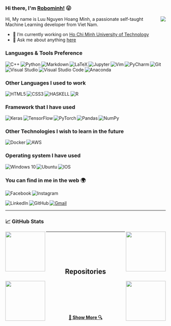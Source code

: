 ### Hi there, I'm [Robominh!](https://github.com/Minhluu2911) :stuck_out_tongue_winking_eye:

<img align="right" src="https://visitor-badge.laobi.icu/badge?page_id=Minhluu2911.Minhluu2911">

Hi, My name is Luu Nguyen Hoang Minh, a passionate self-taught Machine Learning developer from Viet Nam.

- 🔭 I’m currently working on [Ho Chi Minh University of Technology](https://edurank.org/uni/ho-chi-minh-city-university-of-technology/)
- 💬 Ask me about anything [here](https://github.com/Minhluu2911/Minhluu2911/issues)




### Languages & Tools Preference
<img align="left" alt="C++"  src="https://img.shields.io/badge/c++%20-%2300599C.svg?&style=for-the-badge&logo=c%2B%2B&ogoColor=white"/>
<img align="left" alt="Python" src="https://img.shields.io/badge/python%20-%2314354C.svg?&style=for-the-badge&logo=python&logoColor=white"/>
<img align="left" alt="Markdown" src="https://img.shields.io/badge/markdown-%23000000.svg?&style=for-the-badge&logo=markdown&logoColor=white"/>
<img align="left" alt="LaTeX" src="https://img.shields.io/badge/latex%20-%23008080.svg?&style=for-the-badge&logo=latex&logoColor=white"/>
<img align="left" alt="Jupyter" src="https://img.shields.io/badge/Jupyter%20-%23F37626.svg?&style=for-the-badge&logo=Jupyter&logoColor=white" />
<img alt="Git" src="https://img.shields.io/badge/git%20-%23F05033.svg?&style=for-the-badge&logo=git&logoColor=white"/>
<img align="left" alt="Vim" src="https://img.shields.io/badge/VIM%20-%2311AB00.svg?&style=for-the-badge&logo=vim&logoColor=white"/>
<img align="left" alt="PyCharm" src="https://img.shields.io/badge/PyCharm-000000.svg?&style=for-the-badge&logo=PyCharm&logoColor=white"/>
<img align="left" alt="Visual Studio" src="https://img.shields.io/badge/Visual%20Studio-5C2D91.svg?&style=for-the-badge&logo=visual-studio&logoColor=white"/>
<img align="left" alt="Visual Studio Code" src="https://img.shields.io/badge/Visual%20Studio%20Code-0078d7.svg?&style=for-the-badge&logo=visual-studio-code&logoColor=white"/>
<img alt="Anaconda" src="https://img.shields.io/badge/Anaconda-02cf17?style=for-the-badge&logo=anaconda&logoColor=white" />


### Other Languages I used to work
<img align="left" alt="HTML5" src="https://img.shields.io/badge/html5%20-%23E34F26.svg?&style=for-the-badge&logo=html5&logoColor=white"/>
<img align="left" alt="CSS3" src="https://img.shields.io/badge/css3%20-%231572B6.svg?&style=for-the-badge&logo=css3&logoColor=white"/>
<img align="left" alt="HASKELL" src="https://img.shields.io/badge/haskell-5C2D91.svg?&style=for-the-badge&logo=haskell&logoColor=white"/>
<img alt="R" src="https://img.shields.io/badge/r-%23276DC3.svg?&style=for-the-badge&logo=r&logoColor=white"/>


### Framework that I have used
<img align="left"  alt="Keras" src="https://img.shields.io/badge/Keras%20-%23D00000.svg?&style=for-the-badge&logo=Keras&logoColor=white"/>
<img align="left" alt="TensorFlow" src="https://img.shields.io/badge/TensorFlow%20-%23FF6F00.svg?&style=for-the-badge&logo=TensorFlow&logoColor=white" />
<img align="left" alt="PyTorch" src="https://img.shields.io/badge/PyTorch%20-%23EE4C2C.svg?&style=for-the-badge&logo=PyTorch&logoColor=white" />
<img align="left" alt="Pandas" src="https://img.shields.io/badge/pandas%20-%23150458.svg?&style=for-the-badge&logo=pandas&logoColor=white" />
<img alt="NumPy" src="https://img.shields.io/badge/numpy%20-%23013243.svg?&style=for-the-badge&logo=numpy&logoColor=white" />


### Other Technologies I wish to learn in the future
<img align="left" alt="Docker" src="https://img.shields.io/badge/docker%20-%230db7ed.svg?&style=for-the-badge&logo=docker&logoColor=white"/>
<img alt="AWS" src="https://img.shields.io/badge/AWS%20-%23FF9900.svg?&style=for-the-badge&logo=amazon-aws&logoColor=white"/>

<!--
<img alt="My Name" src="https://img.shields.io/badge/My%20Name%20-02cf17?style=for-the-badge&logo=Facebook&logoColor=white">
-->

### Operating system I have used

<img align="left" alt="Windows 10" src="https://img.shields.io/badge/Windows-0078D6?style=for-the-badge&logo=windows&logoColor=white" />
<img align="left" alt="Ubuntu" src="https://img.shields.io/badge/Ubuntu-E95420?style=for-the-badge&logo=ubuntu&logoColor=white" />
<img alt="IOS" src="https://img.shields.io/badge/iOS-000000?style=for-the-badge&logo=ios&logoColor=white">

### You can find in me in the web 🌍
[<img align="left" alt="Facebook" src="https://img.shields.io/badge/Facebook%20-%231877F2.svg?&style=for-the-badge&logo=Facebook&logoColor=white"/>](https://www.facebook.com/minh.luunguyenhoang/)

[<img align="left" alt="Instagram" src="https://img.shields.io/badge/Instagram%20-%23E4405F.svg?&style=for-the-badge&logo=Instagram&logoColor=white"/>](https://www.instagram.com/lnhm_2911/)
<br/>

[<img align="left" alt="LinkedIn" src="https://img.shields.io/badge/linkedin%20-%230077B5.svg?&style=for-the-badge&logo=linkedin&logoColor=white"/>](https://www.linkedin.com/in/minh-l%C6%B0u-nguy%E1%BB%85n-ho%C3%A0ng-b3bab120b/)

[<img align="left" alt="GitHub" src="https://img.shields.io/badge/github%20-%23121011.svg?&style=for-the-badge&logo=github&logoColor=white"/>](https://github.com/Minhluu2911)

[<img alt="Gmail" src="https://img.shields.io/badge/Gmail-D14836?style=for-the-badge&logo=gmail&logoColor=white" />](mailto:minh.luu291101@hcmut.edu.vn)

<hr>

### &#x1f4c8; GitHub Stats
<p width="100%" align="center">
  <a href="https://github.com/Minhluu2911/github-readme-stats" title="Go to Source"><img height="125" align="left" src="https://github-readme-stats.vercel.app/api?username=Minhluu2911&show_icons=true&theme=gotham"></a>

  <a align="right" href="https://github.com/Minhluu2911/github-readme-stats">
  <img height=125 align="right" src="https://github-readme-stats.vercel.app/api/top-langs/?username=Minhluu2911&hide=&title_color=2aa889&text_color=99d1ce&icon_color=2bbc8a&bg_color=0c1014&langs_count=8&layout=compact" /></a>
</p>

<hr>
<br/><br/><br/><br/>


<h2 align="center">Repositories</h2>
<p width="100%" align="center">
  <a align="left" href="https://github.com/Minhluu2911/Machine_Learning_2_months" title="Machine Learning 2 months"><img align="left" height="125" src="https://github-readme-stats.vercel.app/api/pin/?username=Minhluu2911&repo=Machine_Learning_2_months&theme=gotham"></a>
  <a align="right" href="https://github.com/zumrudu-anka/Managing-Environment-Using-Anaconda" title="Managing-Environment-Using-Anaconda"><img align="right" height="125" src="https://github-readme-stats.vercel.app/api/pin/?username=Minhluu2911&repo=Managing-Environment-Using-Anaconda&theme=gotham"></a>
</p>


<!-- <br><br>
<p width="100%" align="center">
  
</p>
<br><br>
<p width="100%" align="center">

</p>
<br><br>
<p width="100%" align="center">
  
</p> -->


<br><br><br><br><br>
<h4 align="center">
  <a href=https://github.com/Minhluu2911?tab=repositories" title="Show Repositories">🔎 Show More 🔍</a>
</h4>



